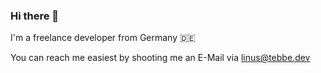 ### Hi there 👋

I'm a freelance developer from Germany 🇩🇪

You can reach me easiest by shooting me an E-Mail via linus@tebbe.dev
